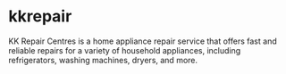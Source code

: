 # kkrepair
KK Repair Centres is a home appliance repair service that offers fast and reliable repairs for a variety of household appliances, including refrigerators, washing machines, dryers, and more. 
